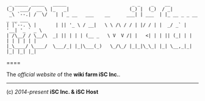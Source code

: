      _ _____ _____   _____                        _ _    _    __                     
    (_)  ___/  __ \ |_   _|                      (_) |  (_)  / _|                    
     _\ `--.| /  \/   | | _ __   ___    __      ___| | ___  | |_ __ _ _ __ _ __ ___  
    | |`--. \ |       | || '_ \ / __|   \ \ /\ / / | |/ / | |  _/ _` | '__| '_ ` _ \ 
    | /\__/ / \__/\  _| || | | | (__ _   \ V  V /| |   <| | | || (_| | |  | | | | | |
    |_\____/ \____/  \___/_| |_|\___(_)   \_/\_/ |_|_|\_\_| |_| \__,_|_|  |_| |_| |_|
====

The *official website* of the **wiki farm iSC Inc.**.


----
(c) *2014-present* **iSC Inc. & iSC Host**
